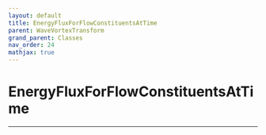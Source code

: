```yaml
---
layout: default
title: EnergyFluxForFlowConstituentsAtTime
parent: WaveVortexTransform
grand_parent: Classes
nav_order: 24
mathjax: true
---
```


#  EnergyFluxForFlowConstituentsAtTime




---

